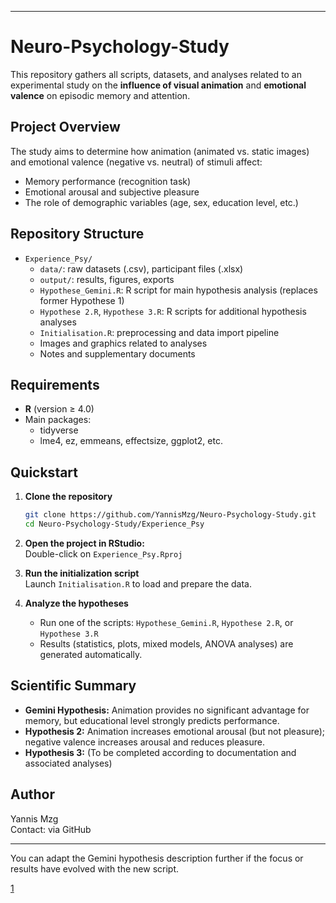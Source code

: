 
***

# Neuro-Psychology-Study

This repository gathers all scripts, datasets, and analyses related to an experimental study on the **influence of visual animation** and **emotional valence** on episodic memory and attention.

## Project Overview

The study aims to determine how animation (animated vs. static images) and emotional valence (negative vs. neutral) of stimuli affect:
- Memory performance (recognition task)
- Emotional arousal and subjective pleasure
- The role of demographic variables (age, sex, education level, etc.)

## Repository Structure

- `Experience_Psy/`
  - `data/`: raw datasets (.csv), participant files (.xlsx)
  - `output/`: results, figures, exports
  - `Hypothese_Gemini.R`: R script for main hypothesis analysis (replaces former Hypothese 1)
  - `Hypothese 2.R`, `Hypothese 3.R`: R scripts for additional hypothesis analyses
  - `Initialisation.R`: preprocessing and data import pipeline
  - Images and graphics related to analyses
  - Notes and supplementary documents

## Requirements

- **R** (version ≥ 4.0)
- Main packages:
  - tidyverse
  - lme4, ez, emmeans, effectsize, ggplot2, etc.

## Quickstart

1. **Clone the repository**
   ```bash
   git clone https://github.com/YannisMzg/Neuro-Psychology-Study.git
   cd Neuro-Psychology-Study/Experience_Psy
   ```

2. **Open the project in RStudio:**  
   Double-click on `Experience_Psy.Rproj`

3. **Run the initialization script**  
   Launch `Initialisation.R` to load and prepare the data.

4. **Analyze the hypotheses**  
   - Run one of the scripts: `Hypothese_Gemini.R`, `Hypothese 2.R`, or `Hypothese 3.R`
   - Results (statistics, plots, mixed models, ANOVA analyses) are generated automatically.

## Scientific Summary

- **Gemini Hypothesis:** Animation provides no significant advantage for memory, but educational level strongly predicts performance.
- **Hypothesis 2:** Animation increases emotional arousal (but not pleasure); negative valence increases arousal and reduces pleasure.
- **Hypothesis 3:** (To be completed according to documentation and associated analyses)

## Author

Yannis Mzg  
Contact: via GitHub

***

You can adapt the Gemini hypothesis description further if the focus or results have evolved with the new script.

[1](https://github.com/YannisMzg/Neuro-Psychology-Study/new/main?filename=README.md)
